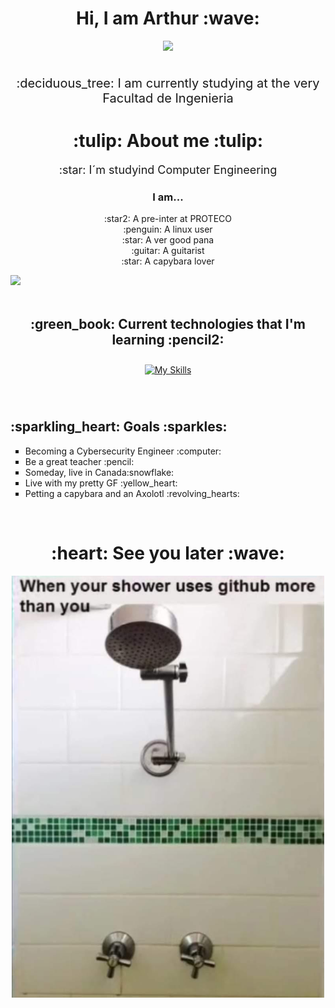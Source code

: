 <h1 align="center">Hi, I am Arthur :wave:</h1>
<div align="center">
<img src="https://media0.giphy.com/media/PgdWZV8Bb1fFqVcmtk/giphy.gif?cid=ecf05e478zs9lws3glq472agggnmrquiw4x9igk9c31hzp11&ep=v1_gifs_search&rid=giphy.gif&ct=g" width="500px">
</div>
<br>
<p style="font-size: 20px;" align="center">:deciduous_tree: I am currently studying at the very Facultad de Ingenieria</ style="font-size: 16px;">


<h1 align="center"> :tulip: About me :tulip: </h1>
<p style="font-size: 18px;" align="center">:star: I´m studyind Computer Engineering</p>
<h3 align="center">I am... </h2>

<p align="center">:star2: A pre-inter at PROTECO <br>:penguin: A linux user <br>:star: A ver good pana <br>:guitar: A guitarist <br>:star: A capybara lover </p>
<div> 
<img src="https://media3.giphy.com/media/55gGTev7s29mMr1ZNk/giphy.gif?cid=ecf05e47plqle8h1zvlrc0jqi1hjfv9w8a6xaxof2meq300x&ep=v1_gifs_search&rid=giphy.gif&ct=g" width="400px">
</div>

<br>
<h2 align="center"> :green_book: Current technologies that I'm learning :pencil2:</h2>
<p align = "center">
     <a href="https://skillicons.dev">
        <img style="margin: 10px"src="https://skillicons.dev/icons?i=bash,linux,git,github,latex,py,html,css,javascript,matlab&perline=10"alt="My Skills"/> 
    </a>
</p>
<br>

<h2> :sparkling_heart: Goals :sparkles:</h2>
<ul type="square">
  <li>Becoming a Cybersecurity Engineer :computer:</li>
  <li>Be a great teacher :pencil:</li>
  <li>Someday, live in Canada:snowflake:</li>
  <li>Live with my pretty GF :yellow_heart:</li>
  <li>Petting a capybara and an Axolotl :revolving_hearts:</li>
</ul>
<br>

<h1 align="center"> :heart: See you later :wave:</h1>
<div align="center">
<img src="img/showermeme.28.jpg" width="500px">
</div>